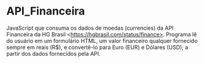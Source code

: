 # API_Financeira
 JavaScript que consuma os dados de moedas (currencies) da API Financeira da HG Brasil &lt;https://hgbrasil.com/status/finance>. Programa lê do usuário em um formulário HTML, um valor financeiro qualquer fornecido sempre em reais (R$), e convertê-lo para Euro (EUR) e Dólares (USD); a partir dos dados fornecidos pela API. 
